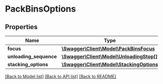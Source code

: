 # PackBinsOptions

## Properties
Name | Type | Description | Notes
------------ | ------------- | ------------- | -------------
**focus** | [**\Swagger\Client\Model\PackBinsFocus**](PackBinsFocus.md) |  | [optional] 
**unloading_sequence** | [**\Swagger\Client\Model\UnloadingStop[]**](UnloadingStop.md) |  | [optional] 
**stacking_options** | [**\Swagger\Client\Model\StackingOptions**](StackingOptions.md) |  | [optional] 

[[Back to Model list]](../../README.md#documentation-for-models) [[Back to API list]](../../README.md#documentation-for-api-endpoints) [[Back to README]](../../README.md)

